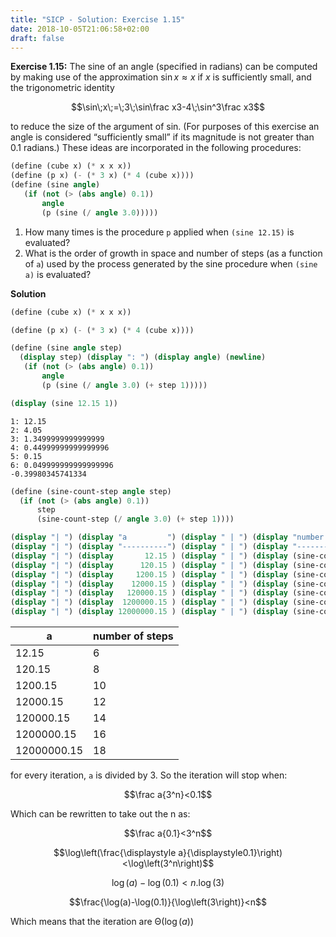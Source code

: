 ```yaml
---
title: "SICP - Solution: Exercise 1.15"
date: 2018-10-05T21:06:58+02:00
draft: false
---
```


**Exercise 1.15:** The sine of an angle (specified in radians) can be computed by making use of the approximation ${\sin x\approx x}$ if $x$ is sufficiently small, and the trigonometric identity

$$\sin\;x\;=\;3\;\sin\frac x3-4\;\sin^3\frac x3$$

to reduce the size of the argument of sin. (For purposes of this exercise an angle is considered “sufficiently small” if its magnitude is not greater than 0.1 radians.) These ideas are incorporated in the following procedures:

```scheme
(define (cube x) (* x x x))
(define (p x) (- (* 3 x) (* 4 (cube x))))
(define (sine angle)
   (if (not (> (abs angle) 0.1))
       angle
       (p (sine (/ angle 3.0)))))
```

1. How many times is the procedure `p` applied when `(sine 12.15)` is evaluated?
2. What is the order of growth in space and number of steps (as a function of `a`) used by the process generated by the sine procedure when `(sine a)` is evaluated?

**Solution**

```scheme
(define (cube x) (* x x x))

(define (p x) (- (* 3 x) (* 4 (cube x))))

(define (sine angle step)
  (display step) (display ": ") (display angle) (newline)
   (if (not (> (abs angle) 0.1))
       angle
       (p (sine (/ angle 3.0) (+ step 1)))))

(display (sine 12.15 1))
```

```
1: 12.15
2: 4.05
3: 1.3499999999999999
4: 0.44999999999999996
5: 0.15
6: 0.049999999999999996
-0.39980345741334
```

```scheme
(define (sine-count-step angle step)
  (if (not (> (abs angle) 0.1))
      step
      (sine-count-step (/ angle 3.0) (+ step 1))))

(display "| ") (display "a         ") (display " | ") (display "number of steps              ") (display " |") (newline)
(display "| ") (display "----------") (display " | ") (display "-----------------------------") (display " |") (newline)
(display "| ") (display       12.15 ) (display " | ") (display (sine-count-step       12.15 1)) (display " |") (newline)
(display "| ") (display      120.15 ) (display " | ") (display (sine-count-step      120.15 1)) (display " |") (newline)
(display "| ") (display     1200.15 ) (display " | ") (display (sine-count-step     1200.15 1)) (display " |") (newline)
(display "| ") (display    12000.15 ) (display " | ") (display (sine-count-step    12000.15 1)) (display " |") (newline)
(display "| ") (display   120000.15 ) (display " | ") (display (sine-count-step   120000.15 1)) (display " |") (newline)
(display "| ") (display  1200000.15 ) (display " | ") (display (sine-count-step  1200000.15 1)) (display " |") (newline)
(display "| ") (display 12000000.15 ) (display " | ") (display (sine-count-step 12000000.15 1)) (display " |") (newline)
```

| a           | number of steps |
| ----------- | --------------- |
| 12.15       | 6               |
| 120.15      | 8               |
| 1200.15     | 10              |
| 12000.15    | 12              |
| 120000.15   | 14              |
| 1200000.15  | 16              |
| 12000000.15 | 18              |

for every iteration, `a` is divided by 3. So the iteration will stop when:

$$\frac a{3^n}<0.1$$

Which can be rewritten to take out the n as:

$$\frac a{0.1}<3^n$$

$$\log\left(\frac{\displaystyle a}{\displaystyle0.1}\right)<\log\left(3^n\right)$$

$$\log(a)-\log(0.1)<n.\log\left(3\right)$$

$$\frac{\log(a)-\log(0.1)}{\log\left(3\right)}<n$$

Which means that the iteration are ${\mathrm\Theta(\log(a))}$